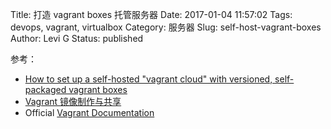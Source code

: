 Title: 打造 vagrant boxes 托管服务器
Date: 2017-01-04 11:57:02
Tags: devops, vagrant, virtualbox
Category: 服务器
Slug: self-host-vagrant-boxes
Author: Levi G
Status: published

参考：

* [How to set up a self-hosted "vagrant cloud" with versioned, self-packaged vagrant boxes](https://github.com/hollodotme/Helpers/blob/master/Tutorials/vagrant/self-hosted-vagrant-boxes-with-versioning.md)
* [Vagrant 镜像制作与共享](http://kaiwangchen.github.io/2014/07/14/vagrant-box-and-repo.html)
* Official [Vagrant Documentation](https://www.vagrantup.com/docs/)

